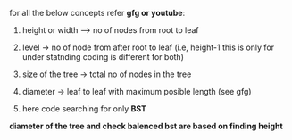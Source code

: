  for all the below concepts refer **gfg or youtube**:
 
1. height or width --> no of nodes from root to leaf

2. level -> no of node from after root to leaf (i.e,  height-1   this is only for under statnding coding is different for both) 

3. size of the tree -> total no of nodes in the tree

4. diameter -> leaf to leaf with maximum posible length (see gfg)

5. here  code searching for only **BST** 

**diameter of the tree and check balenced bst are based on finding height**
